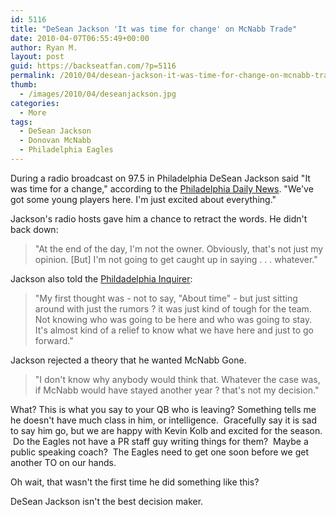 ```yaml
---
id: 5116
title: "DeSean Jackson 'It was time for change' on McNabb Trade"
date: 2010-04-07T06:55:49+00:00
author: Ryan M.
layout: post
guid: https://backseatfan.com/?p=5116
permalink: /2010/04/desean-jackson-it-was-time-for-change-on-mcnabb-trade/
thumb:
  - /images/2010/04/deseanjackson.jpg
categories:
  - More
tags:
  - DeSean Jackson
  - Donovan McNabb
  - Philadelphia Eagles
---
```


<div class="entry">
  <p>
    During a radio broadcast on 97.5 in Philadelphia DeSean Jackson said "It was time for a change," according to the <a href="http://www.philly.com/philly/sports/eagles/20100407_Eagles_Notebook__Eagles_wideout_DeSean_Jackson___It_was_time_for_a_change_.html">Philadelphia Daily News</a>. "We've got some young players here. I'm just excited about everything."
  </p>

  <p>
    Jackson's radio hosts gave him a chance to retract the words. He didn't back down:
  </p>

  <blockquote>
    <p>
      "At the end of the day, I'm not the owner. Obviously, that's not just my opinion. [But] I'm not going to get caught up in saying . . . whatever."
    </p>
  </blockquote>

  <p>
    Jackson also told the <a href="http://www.philly.com/philly/blogs/inq-eagles/DeSean_Its_a_relief.html">Phildadelphia Inquirer</a>:
  </p>

  <blockquote>
    <p>
      "My first thought was - not to say, "About time" - but just sitting around with just the rumors ? it was just kind of tough for the team. Not knowing who was going to be here and who was going to stay. It's almost kind of a relief to know what we have here and just to go forward."
    </p>
  </blockquote>

  <p>
    Jackson rejected a theory that he wanted McNabb Gone.
  </p>

  <blockquote>
    <p>
      "I don't know why anybody would think that. Whatever the case was, if McNabb would have stayed another year ? that's not my decision."
    </p>
  </blockquote>

  <p>
    What? This is what you say to your QB who is leaving? Something tells me he doesn't have much class in him, or intelligence.  Gracefully say it is sad to say him go, but we are happy with Kevin Kolb and excited for the season.  Do the Eagles not have a PR staff guy writing things for them?  Maybe a public speaking coach?  The Eagles need to get one soon before we get another TO on our hands.
  </p>

  <p>
  </p>

  <p>
    Oh wait, that wasn't the first time he did something like this?
  </p>

  <p>
  </p>

  <p>
    DeSean Jackson isn't the best decision maker.
  </p>
</div>
